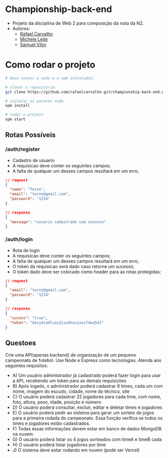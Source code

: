# Championship-back-end

- Projeto da disciplina de Web 2 para composição da nota da N2.
- Autores:
  - [Rafael Carvalho](https://github.com/rafaelcarvalho-git)
  - [Michele Leite](https://github.com/miihleite)
  - [Samuel Vitor](https://github.com/thesamuelvitor)

# Como rodar o projeto

```bash
# deve conter o node e o npm instalados;

# clonar o repositorio:
git clone https://github.com/rafaelcarvalho-git/championship-back-end.git

# instalar os pacotes node
npm install

# rodar o projeto
npm start
```

## Rotas Possíveis

### /auth/register

- Cadastro de usuario
- A requisicao deve conter os seguintes campos;
- A falta de qualquer um desses campos resultará em um erro;

```json
// request
{
  "name": "Teste",
  "email": "teste@gmail.com",
  "password": "1234"
}

// response
{
  "message": "usuario cadastrado com sucesso"
}
```

### /auth/login

- Rota de login
- A requisicao deve conter os seguintes campos;
- A falta de qualquer um desses campos resultará em um erro;
- O token da requisicao será dado caso retorne um sucesso;
- O token dado deve ser colocado como header para as rotas protegidas;

```json
// request
{
  "email": "teste@gmail.com",
  "password": "1234"
}

// response
{
  "sucess": "true",
  "token": "dasjdsadlsaçdjsadkasçass74wq542"
}
```

## Questoes
Crie uma API(apenas backend) de organização de um pequeno campeonato de futebol. Use Node e Express como tecnologias. Atenda aos seguintes requisitos:
- A) Um usuário administrador já cadastrado poderá fazer login para usar a API, recebendo um token para as demais requisições
- B) Após logado, o administrador poderá cadastrar 8 times, cada um com nome, imagem do escudo, cidade, nome do técnico, site
- C) O usuário poderá cadastrar 22 jogadores para cada time, com nome, foto, altura, peso, idade, posição e número
- D) O usuário poderá consultar, excluir, editar e deletar times e jogadores
- E) O usuário poderá pedir ao sistema para gerar um sorteio de jogos para a primeira rodada do campeonato. Essa função verifica se todos os times e jogadores estão cadastrados. 
- F) Todas essas informações devem estar em banco de dados MongoDB na nuvem
- G) O usuário poderá listar os 4 jogos sorteados com timeA e timeB cada
- H) O usuário poderá listar jogadores por time
- J) O sistema deve estar rodando em nuvem (pode ser Vercel)
